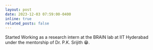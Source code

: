 ```yaml
---
layout: post
date: 2023-12-03 07:59:00-0400
inline: true
related_posts: false
---
```


Started Working as a research intern at the BRAIN lab at IIT Hyderabad under the mentorship of Dr. P.K. Srijith 😁.
